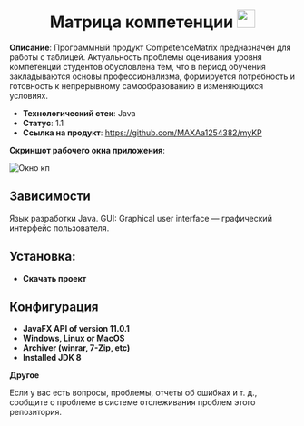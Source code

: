 <h1 align="center">Матрица компетенции</a> 
<img src="https://github.com/blackcater/blackcater/raw/main/images/Hi.gif" height="32"/></h1>

**Описание**: Программный продукт СompetenceMatrix предназначен для работы с таблицей. Актуальность проблемы оценивания уровня компетенций студентов обусловлена тем, что в период обучения закладываются основы профессионализма, формируется потребность и готовность к непрерывному самообразованию в изменяющихся условиях. 

  - **Технологический стек**: Java
  - **Статус**: 1.1
  - **Ссылка на продукт**: https://github.com/MAXAa1254382/myKP
 

**Скриншот рабочего окна приложения**: 

![Окно кп](https://user-images.githubusercontent.com/98955343/172567920-5c3dbae8-bfe3-4bc3-99e8-fbcdfef349c6.png)



## Зависимости

Язык разработки Java. GUI: Graphical user interface — графический интерфейс пользователя.

## Установка:
- **Скачать проект**

## Конфигурация
- **JavaFX API of version 11.0.1**
- **Windows, Linux or MacOS**
- **Archiver (winrar, 7-Zip, etc)**
- **Installed JDK 8**



**Другое**

Если у вас есть вопросы, проблемы, отчеты об ошибках и т. д., сообщите о проблеме в системе отслеживания проблем этого репозитория.


